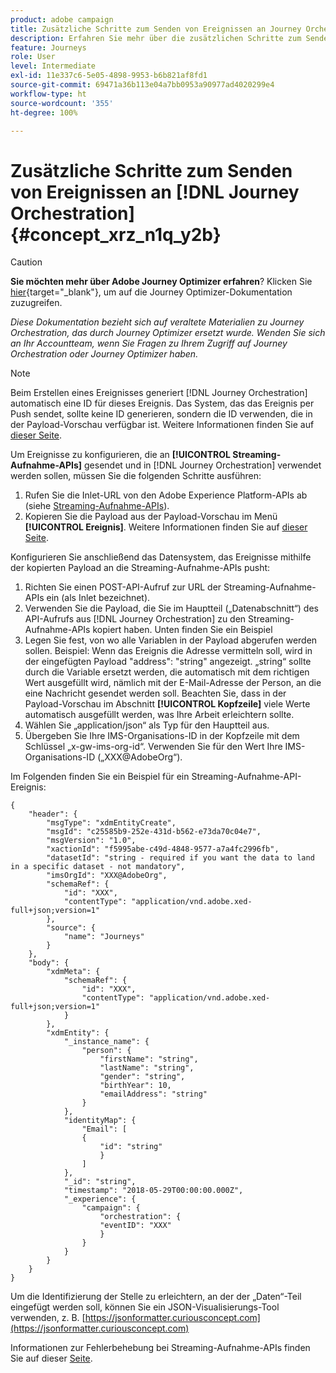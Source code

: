 ```yaml
---
product: adobe campaign
title: Zusätzliche Schritte zum Senden von Ereignissen an Journey Orchestration
description: Erfahren Sie mehr über die zusätzlichen Schritte zum Senden von Ereignissen an Journey Orchestration
feature: Journeys
role: User
level: Intermediate
exl-id: 11e337c6-5e05-4898-9953-b6b821af8fd1
source-git-commit: 69471a36b113e04a7bb0953a90977ad4020299e4
workflow-type: ht
source-wordcount: '355'
ht-degree: 100%

---
```


# Zusätzliche Schritte zum Senden von Ereignissen an [!DNL Journey Orchestration] {#concept_xrz_n1q_y2b}



>[!CAUTION]
>
>**Sie möchten mehr über Adobe Journey Optimizer erfahren**? Klicken Sie [hier](https://experienceleague.adobe.com/de/docs/journey-optimizer/using/ajo-home){target="_blank"}, um auf die Journey Optimizer-Dokumentation zuzugreifen.
>
>
>_Diese Dokumentation bezieht sich auf veraltete Materialien zu Journey Orchestration, das durch Journey Optimizer ersetzt wurde. Wenden Sie sich an Ihr Accountteam, wenn Sie Fragen zu Ihrem Zugriff auf Journey Orchestration oder Journey Optimizer haben._


>[!NOTE]
>
>Beim Erstellen eines Ereignisses generiert [!DNL Journey Orchestration] automatisch eine ID für dieses Ereignis. Das System, das das Ereignis per Push sendet, sollte keine ID generieren, sondern die ID verwenden, die in der Payload-Vorschau verfügbar ist. Weitere Informationen finden Sie auf [dieser Seite](../event/previewing-the-payload.md).

Um Ereignisse zu konfigurieren, die an **[!UICONTROL Streaming-Aufnahme-APIs]** gesendet und in [!DNL Journey Orchestration] verwendet werden sollen, müssen Sie die folgenden Schritte ausführen:

1. Rufen Sie die Inlet-URL von den Adobe Experience Platform-APIs ab (siehe [Streaming-Aufnahme-APIs](https://experienceleague.adobe.com/docs/experience-platform/ingestion/streaming/overview.html?lang=de)).
1. Kopieren Sie die Payload aus der Payload-Vorschau im Menü **[!UICONTROL Ereignis]**. Weitere Informationen finden Sie auf [dieser Seite](../event/defining-the-payload-fields.md).

Konfigurieren Sie anschließend das Datensystem, das Ereignisse mithilfe der kopierten Payload an die Streaming-Aufnahme-APIs pusht:

1. Richten Sie einen POST-API-Aufruf zur URL der Streaming-Aufnahme-APIs ein (als Inlet bezeichnet).
1. Verwenden Sie die Payload, die Sie im Hauptteil („Datenabschnitt“) des API-Aufrufs aus [!DNL Journey Orchestration] zu den Streaming-Aufnahme-APIs kopiert haben. Unten finden Sie ein Beispiel
1. Legen Sie fest, von wo alle Variablen in der Payload abgerufen werden sollen. Beispiel: Wenn das Ereignis die Adresse vermitteln soll, wird in der eingefügten Payload &quot;address&quot;: &quot;string&quot; angezeigt. „string“ sollte durch die Variable ersetzt werden, die automatisch mit dem richtigen Wert ausgefüllt wird, nämlich mit der E-Mail-Adresse der Person, an die eine Nachricht gesendet werden soll. Beachten Sie, dass in der Payload-Vorschau im Abschnitt **[!UICONTROL Kopfzeile]** viele Werte automatisch ausgefüllt werden, was Ihre Arbeit erleichtern sollte.
1. Wählen Sie „application/json“ als Typ für den Hauptteil aus.
1. Übergeben Sie Ihre IMS-Organisations-ID in der Kopfzeile mit dem Schlüssel „x-gw-ims-org-id“. Verwenden Sie für den Wert Ihre IMS-Organisations-ID („XXX@AdobeOrg“).

Im Folgenden finden Sie ein Beispiel für ein Streaming-Aufnahme-API-Ereignis:

```
{
    "header": {
        "msgType": "xdmEntityCreate",
        "msgId": "c25585b9-252e-431d-b562-e73da70c04e7",
        "msgVersion": "1.0",
        "xactionId": "f5995abe-c49d-4848-9577-a7a4fc2996fb",
        "datasetId": "string - required if you want the data to land in a specific dataset - not mandatory",
        "imsOrgId": "XXX@AdobeOrg",
        "schemaRef": {
            "id": "XXX",
            "contentType": "application/vnd.adobe.xed-full+json;version=1"
        },
        "source": {
            "name": "Journeys"
        }
    },
    "body": {
        "xdmMeta": {
            "schemaRef": {
                "id": "XXX",
                "contentType": "application/vnd.adobe.xed-full+json;version=1"
            }
        },
        "xdmEntity": {
            "_instance_name": {
                "person": {
                    "firstName": "string",
                    "lastName": "string",
                    "gender": "string",
                    "birthYear": 10,
                    "emailAddress": "string"
                }
            },
            "identityMap": {
                "Email": [
                {
                    "id": "string"
                    }
                ]
            },
            "_id": "string",
            "timestamp": "2018-05-29T00:00:00.000Z",
            "_experience": {
                "campaign": {
                    "orchestration": {
                    "eventID": "XXX"
                    }
                }
            }
        }
    }
}
```

Um die Identifizierung der Stelle zu erleichtern, an der der „Daten“-Teil eingefügt werden soll, können Sie ein JSON-Visualisierungs-Tool verwenden, z. B. [https://jsonformatter.curiousconcept.com](https://jsonformatter.curiousconcept.com)

Informationen zur Fehlerbehebung bei Streaming-Aufnahme-APIs finden Sie auf dieser [Seite](https://experienceleague.adobe.com/docs/experience-platform/ingestion/streaming/troubleshooting.html?lang=de).
